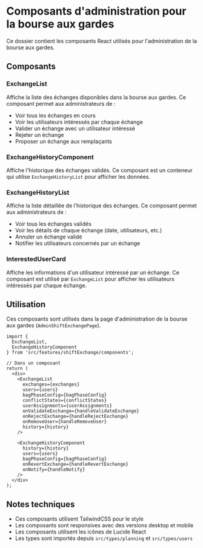 # Composants d'administration pour la bourse aux gardes

Ce dossier contient les composants React utilisés pour l'administration de la bourse aux gardes.

## Composants

### ExchangeList

Affiche la liste des échanges disponibles dans la bourse aux gardes. Ce composant permet aux administrateurs de :

- Voir tous les échanges en cours
- Voir les utilisateurs intéressés par chaque échange
- Valider un échange avec un utilisateur intéressé
- Rejeter un échange
- Proposer un échange aux remplaçants

### ExchangeHistoryComponent

Affiche l'historique des échanges validés. Ce composant est un conteneur qui utilise `ExchangeHistoryList` pour afficher les données.

### ExchangeHistoryList

Affiche la liste détaillée de l'historique des échanges. Ce composant permet aux administrateurs de :

- Voir tous les échanges validés
- Voir les détails de chaque échange (date, utilisateurs, etc.)
- Annuler un échange validé
- Notifier les utilisateurs concernés par un échange

### InterestedUserCard

Affiche les informations d'un utilisateur intéressé par un échange. Ce composant est utilisé par `ExchangeList` pour afficher les utilisateurs intéressés par chaque échange.

## Utilisation

Ces composants sont utilisés dans la page d'administration de la bourse aux gardes (`AdminShiftExchangePage`).

```tsx
import { 
  ExchangeList, 
  ExchangeHistoryComponent 
} from 'src/features/shiftExchange/components';

// Dans un composant
return (
  <div>
    <ExchangeList 
      exchanges={exchanges}
      users={users}
      bagPhaseConfig={bagPhaseConfig}
      conflictStates={conflictStates}
      userAssignments={userAssignments}
      onValidateExchange={handleValidateExchange}
      onRejectExchange={handleRejectExchange}
      onRemoveUser={handleRemoveUser}
      history={history}
    />
    
    <ExchangeHistoryComponent
      history={history}
      users={users}
      bagPhaseConfig={bagPhaseConfig}
      onRevertExchange={handleRevertExchange}
      onNotify={handleNotify}
    />
  </div>
);
```

## Notes techniques

- Ces composants utilisent TailwindCSS pour le style
- Les composants sont responsives avec des versions desktop et mobile
- Les composants utilisent les icônes de Lucide React
- Les types sont importés depuis `src/types/planning` et `src/types/users`
